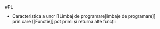 #PL 
- Caracteristica a unor [[Limbaj de programare|limbaje de programare]] prin care [[Functie]] pot primi și returna alte funcții